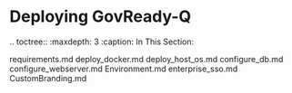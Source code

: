 Deploying GovReady-Q
====================

.. toctree::
   :maxdepth: 3
   :caption: In This Section:

   requirements.md
   deploy_docker.md
   deploy_host_os.md
   configure_db.md
   configure_webserver.md
   Environment.md
   enterprise_sso.md
   CustomBranding.md
